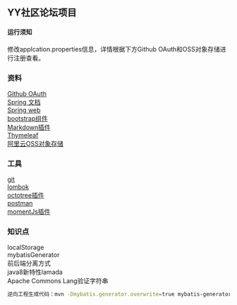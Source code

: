 ## YY社区论坛项目
#### 运行须知
修改applcation.properties信息，详情根据下方Github OAuth和OSS对象存储进行注册查看。
### 资料
[Github OAuth](https://developer.github.com/apps/building-oauth-apps/creating-an-oauth-app/)<br/>
 [Spring 文档](https://spring.io/guides)<br/>
[Spring web](https://spring.io/guides/gs/serving-web-content/)<br/>
[bootstrap组件](https://v3.bootcss.com/components/)<br/>
[Markdown插件](http://editor.md.ipandao.com/)<br/>
[Thymeleaf](https://www.thymeleaf.org/doc/tutorials/3.0/usingthymeleaf.html#setting-attribute-values)<br/>
[阿里云OSS对象存储](https://www.aliyun.com/product/oss?spm=5176.12825654.eofdhaal5.13.33ff2c4a2s0tpU&aly_as=tDiOre-p)
### 工具
[git](https://git-scm.com/download)<br/>
[lombok](https://www.projectlombok.org/)<br/>
[octotree插件](https://www.octotree.io/)<br/>
[postman](https://chrome.google.com/webstore/detail/coohjcphdfgbiolnekdpbcijmhambjff)<br/>
[momentJs插件](http://momentjs.cn/)<br/>
### 知识点
localStorage<br/>mybatisGenerator<br/>前后端分离方式<br/>java8新特性lamada<br/>Apache Commons Lang验证字符串<br/>
```bash
逆向工程生成代码：mvn -Dmybatis.generator.overwrite=true mybatis-generator:generate
```



